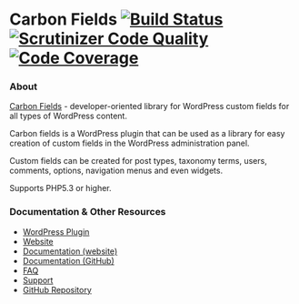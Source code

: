 # Carbon Fields [![Build Status](https://travis-ci.org/htmlburger/carbon-fields.svg?branch=master)](https://travis-ci.org/htmlburger/carbon-fields) [![Scrutinizer Code Quality](https://scrutinizer-ci.com/g/htmlburger/carbon-fields/badges/quality-score.png?b=master)](https://scrutinizer-ci.com/g/htmlburger/carbon-fields/?branch=master) [![Code Coverage](https://scrutinizer-ci.com/g/htmlburger/carbon-fields/badges/coverage.png?b=master)](https://scrutinizer-ci.com/g/htmlburger/carbon-fields/?branch=master)

### About

[Carbon Fields](https://wordpress.org/plugins/carbon-fields/) - developer-oriented library for WordPress custom fields for all types of WordPress content. 

Carbon fields is a WordPress plugin that can be used as a library for easy creation of custom fields in the WordPress administration panel. 

Custom fields can be created for post types, taxonomy terms, users, comments, options, navigation menus and even widgets.

Supports PHP5.3 or higher.

### Documentation & Other Resources

* [WordPress Plugin](https://wordpress.org/plugins/carbon-fields/)
* [Website](http://carbonfields.net/)
* [Documentation (website)](http://carbonfields.net/docs/)
* [Documentation (GitHub)](https://github.com/htmlburger/carbon-fields-docs)
* [FAQ](http://carbonfields.net/faq/)
* [Support](http://carbonfields.net/support/)
* [GitHub Repository](https://github.com/htmlburger/carbon-fields)